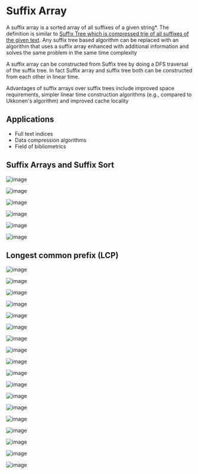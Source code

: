 # Suffix Array

A suffix array is a sorted array of all suffixes of a given string*. The definition is similar to [Suffix Tree which is compressed trie of all suffixes of the given text](https://www.geeksforgeeks.org/pattern-searching-set-8-suffix-tree-introduction/). Any suffix tree based algorithm can be replaced with an algorithm that uses a suffix array enhanced with additional information and solves the same problem in the same time complexity

A suffix array can be constructed from Suffix tree by doing a DFS traversal of the suffix tree. In fact Suffix array and suffix tree both can be constructed from each other in linear time.

Advantages of suffix arrays over suffix trees include improved space requirements, simpler linear time construction algorithms (e.g., compared to Ukkonen's algorithm) and improved cache locality

## Applications

- Full text indices
- Data compression algorithms
- Field of bibliometrics

## Suffix Arrays and Suffix Sort

![image](../../media/Suffix-Array-image1.jpg)

![image](../../media/Suffix-Array-image2.jpg)

![image](../../media/Suffix-Array-image3.jpg)

![image](../../media/Suffix-Array-image4.jpg)

![image](../../media/Suffix-Array-image5.jpg)

![image](../../media/Suffix-Array-image6.jpg)

## Longest common prefix (LCP)

![image](../../media/Suffix-Array-image7.jpg)

![image](../../media/Suffix-Array-image8.jpg)

![image](../../media/Suffix-Array-image9.jpg)

![image](../../media/Suffix-Array-image10.jpg)

![image](../../media/Suffix-Array-image11.jpg)

![image](../../media/Suffix-Array-image12.jpg)

![image](../../media/Suffix-Array-image13.jpg)

![image](../../media/Suffix-Array-image14.jpg)

![image](../../media/Suffix-Array-image15.jpg)

![image](../../media/Suffix-Array-image16.jpg)

![image](../../media/Suffix-Array-image17.jpg)

![image](../../media/Suffix-Array-image18.jpg)

![image](../../media/Suffix-Array-image19.jpg)

![image](../../media/Suffix-Array-image20.jpg)

![image](../../media/Suffix-Array-image21.jpg)

![image](../../media/Suffix-Array-image22.jpg)

![image](../../media/Suffix-Array-image23.jpg)

![image](../../media/Suffix-Array-image24.jpg)
